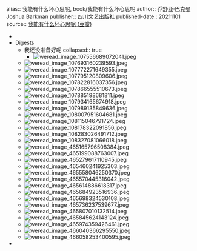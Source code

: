 alias:: 我能有什么坏心思呢, book/我能有什么坏心思呢
author:: 乔舒亚·巴克曼 Joshua Barkman
publisher:: 四川文艺出版社
published-date:: 20211101
source:: [我能有什么坏心思呢 (豆瓣)](https://book.douban.com/subject/35632117/)

-
- Digests
  - 我还没准备好呢
    collapsed:: true
    - ![weread_image_107556689072041.jpeg](../assets/book/false.knees/weread_image_107556689072041_1647245079689_0.jpeg)
  - ![weread_image_107693160239593.jpeg](../assets/book/false.knees/weread_image_107693160239593_1647245102492_0.jpeg)
  - ![weread_image_107772271649355.jpeg](../assets/book/false.knees/weread_image_107772271649355_1647245118877_0.jpeg)
  - ![weread_image_107795120809606.jpeg](../assets/book/false.knees/weread_image_107795120809606_1647245127411_0.jpeg)
  - ![weread_image_107822816037356.jpeg](../assets/book/false.knees/weread_image_107822816037356_1647245129146_0.jpeg)
  - ![weread_image_107866555510673.jpeg](../assets/book/false.knees/weread_image_107866555510673_1647245131466_0.jpeg)
  - ![weread_image_107885198681811.jpeg](../assets/book/false.knees/weread_image_107885198681811_1647245137470_0.jpeg)
  - ![weread_image_107934165674918.jpeg](../assets/book/false.knees/weread_image_107934165674918_1647245250769_0.jpeg)
  - ![weread_image_107989135849636.jpeg](../assets/book/false.knees/weread_image_107989135849636_1647245257558_0.jpeg)
  - ![weread_image_108007951604681.jpeg](../assets/book/false.knees/weread_image_108007951604681_1647245259026_0.jpeg)
  - ![weread_image_108115046791724.jpeg](../assets/book/false.knees/weread_image_108115046791724_1647245260344_0.jpeg)
  - ![weread_image_108178322091856.jpeg](../assets/book/false.knees/weread_image_108178322091856_1647245261610_0.jpeg)
  - ![weread_image_108283026491712.jpeg](../assets/book/false.knees/weread_image_108283026491712_1647245262842_0.jpeg)
  - ![weread_image_108327081066018.jpeg](../assets/book/false.knees/weread_image_108327081066018_1647245264067_0.jpeg)
  - ![weread_image_465165796508384.jpeg](../assets/book/false.knees/weread_image_465165796508384_1647245265384_0.jpeg)
  - ![weread_image_465199088763007.jpeg](../assets/book/false.knees/weread_image_465199088763007_1647245267181_0.jpeg)
  - ![weread_image_465279617110945.jpeg](../assets/book/false.knees/weread_image_465279617110945_1647245268583_0.jpeg)
  - ![weread_image_465460241925303.jpeg](../assets/book/false.knees/weread_image_465460241925303_1647245270104_0.jpeg)
  - ![weread_image_465558046250370.jpeg](../assets/book/false.knees/weread_image_465558046250370_1647245276528_0.jpeg)
  - ![weread_image_465570445316042.jpeg](../assets/book/false.knees/weread_image_465570445316042_1647245277856_0.jpeg)
  - ![weread_image_465614886618317.jpeg](../assets/book/false.knees/weread_image_465614886618317_1647245278994_0.jpeg)
  - ![weread_image_465684923516936.jpeg](../assets/book/false.knees/weread_image_465684923516936_1647245281122_0.jpeg)
  - ![weread_image_465698324530108.jpeg](../assets/book/false.knees/weread_image_465698324530108_1647245282348_0.jpeg)
  - ![weread_image_465736237539677.jpeg](../assets/book/false.knees/weread_image_465736237539677_1647245283708_0.jpeg)
  - ![weread_image_465807010132514.jpeg](../assets/book/false.knees/weread_image_465807010132514_1647245286095_0.jpeg)
  - ![weread_image_465845624143124.jpeg](../assets/book/false.knees/weread_image_465845624143124_1647245287116_0.jpeg)
  - ![weread_image_465974359426461.jpeg](../assets/book/false.knees/weread_image_465974359426461_1647245288362_0.jpeg)
  - ![weread_image_466040366295550.jpeg](../assets/book/false.knees/weread_image_466040366295550_1647245289464_0.jpeg)
  - ![weread_image_466058253400595.jpeg](../assets/book/false.knees/weread_image_466058253400595_1647245290816_0.jpeg)
-